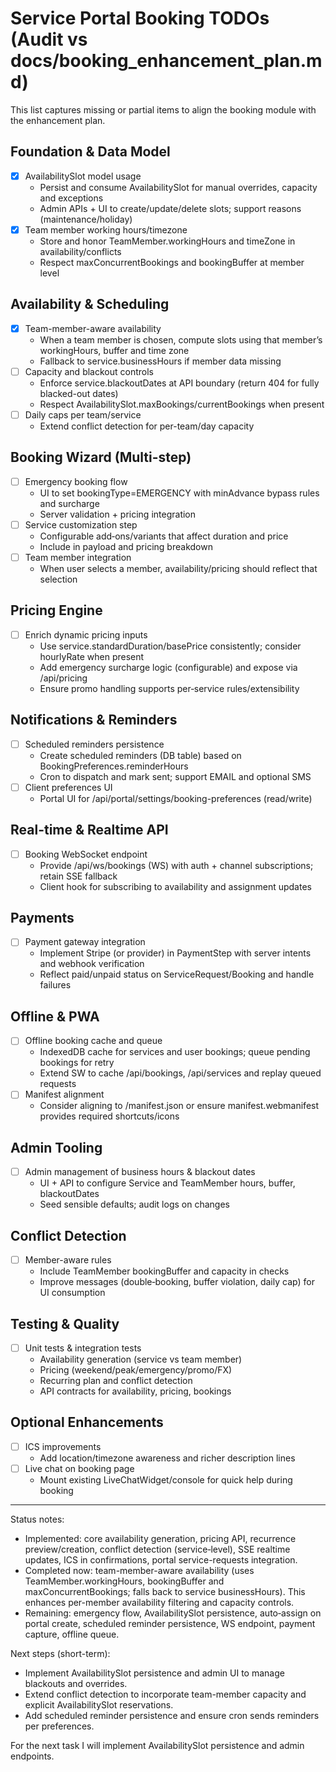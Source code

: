 # Service Portal Booking TODOs (Audit vs docs/booking_enhancement_plan.md)

This list captures missing or partial items to align the booking module with the enhancement plan.

## Foundation & Data Model
- [x] AvailabilitySlot model usage
  - Persist and consume AvailabilitySlot for manual overrides, capacity and exceptions
  - Admin APIs + UI to create/update/delete slots; support reasons (maintenance/holiday)
- [x] Team member working hours/timezone
  - Store and honor TeamMember.workingHours and timeZone in availability/conflicts
  - Respect maxConcurrentBookings and bookingBuffer at member level

## Availability & Scheduling
- [x] Team-member-aware availability
  - When a team member is chosen, compute slots using that member’s workingHours, buffer and time zone
  - Fallback to service.businessHours if member data missing
- [ ] Capacity and blackout controls
  - Enforce service.blackoutDates at API boundary (return 404 for fully blacked-out dates)
  - Respect AvailabilitySlot.maxBookings/currentBookings when present
- [ ] Daily caps per team/service
  - Extend conflict detection for per-team/day capacity

## Booking Wizard (Multi-step)
- [ ] Emergency booking flow
  - UI to set bookingType=EMERGENCY with minAdvance bypass rules and surcharge
  - Server validation + pricing integration
- [ ] Service customization step
  - Configurable add‑ons/variants that affect duration and price
  - Include in payload and pricing breakdown
- [ ] Team member integration
  - When user selects a member, availability/pricing should reflect that selection

## Pricing Engine
- [ ] Enrich dynamic pricing inputs
  - Use service.standardDuration/basePrice consistently; consider hourlyRate when present
  - Add emergency surcharge logic (configurable) and expose via /api/pricing
  - Ensure promo handling supports per‑service rules/extensibility

## Notifications & Reminders
- [ ] Scheduled reminders persistence
  - Create scheduled reminders (DB table) based on BookingPreferences.reminderHours
  - Cron to dispatch and mark sent; support EMAIL and optional SMS
- [ ] Client preferences UI
  - Portal UI for /api/portal/settings/booking-preferences (read/write)

## Real-time & Realtime API
- [ ] Booking WebSocket endpoint
  - Provide /api/ws/bookings (WS) with auth + channel subscriptions; retain SSE fallback
  - Client hook for subscribing to availability and assignment updates

## Payments
- [ ] Payment gateway integration
  - Implement Stripe (or provider) in PaymentStep with server intents and webhook verification
  - Reflect paid/unpaid status on ServiceRequest/Booking and handle failures

## Offline & PWA
- [ ] Offline booking cache and queue
  - IndexedDB cache for services and user bookings; queue pending bookings for retry
  - Extend SW to cache /api/bookings, /api/services and replay queued requests
- [ ] Manifest alignment
  - Consider aligning to /manifest.json or ensure manifest.webmanifest provides required shortcuts/icons

## Admin Tooling
- [ ] Admin management of business hours & blackout dates
  - UI + API to configure Service and TeamMember hours, buffer, blackoutDates
  - Seed sensible defaults; audit logs on changes

## Conflict Detection
- [ ] Member-aware rules
  - Include TeamMember bookingBuffer and capacity in checks
  - Improve messages (double‑booking, buffer violation, daily cap) for UI consumption

## Testing & Quality
- [ ] Unit tests & integration tests
  - Availability generation (service vs team member)
  - Pricing (weekend/peak/emergency/promo/FX)
  - Recurring plan and conflict detection
  - API contracts for availability, pricing, bookings

## Optional Enhancements
- [ ] ICS improvements
  - Add location/timezone awareness and richer description lines
- [ ] Live chat on booking page
  - Mount existing LiveChatWidget/console for quick help during booking

---
Status notes:
- Implemented: core availability generation, pricing API, recurrence preview/creation, conflict detection (service‑level), SSE realtime updates, ICS in confirmations, portal service-requests integration.
- Completed now: team-member-aware availability (uses TeamMember.workingHours, bookingBuffer and maxConcurrentBookings; falls back to service businessHours). This enhances per-member availability filtering and capacity controls.
- Remaining: emergency flow, AvailabilitySlot persistence, auto‑assign on portal create, scheduled reminder persistence, WS endpoint, payment capture, offline queue.

Next steps (short-term):
- Implement AvailabilitySlot persistence and admin UI to manage blackouts and overrides.
- Extend conflict detection to incorporate team-member capacity and explicit AvailabilitySlot reservations.
- Add scheduled reminder persistence and ensure cron sends reminders per preferences.

For the next task I will implement AvailabilitySlot persistence and admin endpoints.

